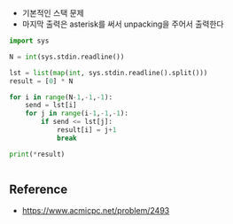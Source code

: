 - 기본적인 스택 문제
- 마지막 출력은 asterisk를 써서 unpacking을 주어서 출력한다


```python
import sys

N = int(sys.stdin.readline())

lst = list(map(int, sys.stdin.readline().split()))
result = [0] * N

for i in range(N-1,-1,-1):
    send = lst[i]
    for j in range(i-1,-1,-1):
        if send <= lst[j]:
            result[i] = j+1
            break

print(*result)



```

## Reference
- https://www.acmicpc.net/problem/2493
